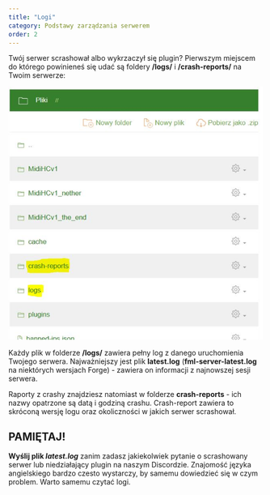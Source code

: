 ```yaml
---
title: "Logi"
category: Podstawy zarządzania serwerem
order: 2
---
```

Twój serwer scrashował albo wykrzaczył się plugin? Pierwszym miejscem do którego powinieneś się udać są foldery **/logs/** i **/crash-reports/** na Twoim serwerze:

![Logi i crash reporty](/img/logs.jpg)

Każdy plik w folderze **/logs/** zawiera pełny log z danego uruchomienia Twojego serwera. Najważniejszy jest plik **latest.log** (**fml-server-latest.log** na niektórych wersjach Forge) - zawiera on informacji z najnowszej sesji serwera. 

Raporty z crashy znajdziesz natomiast w folderze **crash-reports** - ich nazwy opatrzone są datą i godziną crashu. Crash-report zawiera to skróconą wersję logu oraz okoliczności w jakich serwer scrashował.

## PAMIĘTAJ!
**Wyślij plik *latest.log*** zanim zadasz jakiekolwiek pytanie o scrashowany serwer lub niedziałający plugin na naszym Discordzie. Znajomość języka angielskiego bardzo czesto wystarczy, by samemu dowiedzieć się w czym problem. Warto samemu czytać logi.
